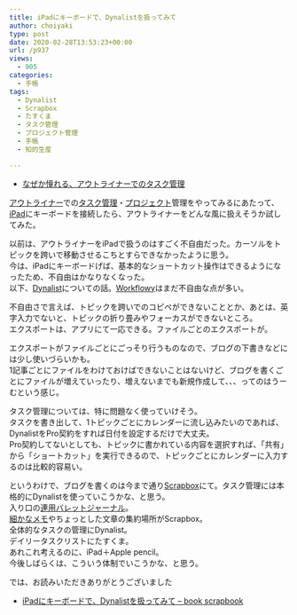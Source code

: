 ```yaml
---
title: iPadにキーボードで、Dynalistを扱ってみて
author: choiyaki
type: post
date: 2020-02-28T13:53:23+00:00
url: /p937
views:
  - 905
categories:
  - 手帳
tags:
  - Dynalist
  - Scrapbox
  - たすくま
  - タスク管理
  - プロジェクト管理
  - 手帳
  - 知的生産

---
```

  * [なぜか憧れる、アウトライナーでのタスク管理][1]

[アウトライナー][2]での[タスク管理][3]・[プロジェクト][4]管理をやってみるにあたって、[iPad][5]にキーボードを接続したら、アウトライナーをどんな風に扱えそうか試してみた。

以前は、アウトライナーをiPadで扱うのはすごく不自由だった。カーソルをトピックを跨いで移動させるこちとすらできなかったように思う。  
今は、iPadにキーボードげば、基本的なショートカット操作はできるようになったため、不自由はかなりなくなった。  
以下、[Dynalist][6]についての話。[Workflowy][7]はまだ不自由な点が多い。

不自由さで言えば、トピックを跨いでのコピペができないこととか、あとは、英字入力でないと、トピックの折り畳みやフォーカスができないところ。  
エクスポートは、アプリにて一応できる。ファイルごとのエクスポートが。

エクスポートがファイルごとにごっそり行うものなので、ブログの下書きなどには少し使いづらいかも。  
1記事ごとにファイルをわけておけばできないことはないけど、ブログを書くごとにファイルが増えていったり、増えないまでも新規作成して、、、ってのはうーむという感じ。

タスク管理については、特に問題なく使っていけそう。  
タスクを書き出して、1トピックごとにカレンダーに流し込みたいのであれば、DynalistをPro契約をすれば日付を設定するだけで大丈夫。  
Pro契約してないとしても、トピックに書かれている内容を選択すれば、「共有」から「ショートカット」を実行できるので、トピックごとにカレンダーに入力するのは比較的容易い。

というわけで、ブログを書くのは今まで通り[Scrapbox][8]にて。タスク管理には本格的にDynalistを使っていこうかな、と思う。  
入り口の[連用バレットジャーナル][9]。  
[細かなメモ][10]やちょっとした文章の集約場所がScrapbox。  
全体的なタスクの管理にDynalist。  
デイリータスクリストにたすくま。  
あれこれ考えるのに、iPad＋Apple pencil。  
今後しばらくは、こういう体制でいこうかな、と思う。

では、お読みいただきありがとうございました

  * [iPadにキーボードで、Dynalistを扱ってみて &#8211; book scrapbook][11]

 [1]: https://choiyaki.com/?p=935
 [2]: https://scrapbox.io/choiyaki-hondana/%E3%82%A2%E3%82%A6%E3%83%88%E3%83%A9%E3%82%A4%E3%83%8A%E3%83%BC
 [3]: https://scrapbox.io/choiyaki-hondana/%E3%82%BF%E3%82%B9%E3%82%AF%E7%AE%A1%E7%90%86
 [4]: https://scrapbox.io/choiyaki-hondana/%E3%83%97%E3%83%AD%E3%82%B8%E3%82%A7%E3%82%AF%E3%83%88
 [5]: https://scrapbox.io/choiyaki-hondana/iPad
 [6]: https://scrapbox.io/choiyaki-hondana/Dynalist
 [7]: https://scrapbox.io/choiyaki-hondana/Workflowy
 [8]: https://scrapbox.io/choiyaki-hondana/Scrapbox
 [9]: https://scrapbox.io/choiyaki-hondana/%E9%80%A3%E7%94%A8%E3%83%90%E3%83%AC%E3%83%83%E3%83%88%E3%82%B8%E3%83%A3%E3%83%BC%E3%83%8A%E3%83%AB
 [10]: https://scrapbox.io/choiyaki-hondana/%E7%B4%B0%E3%81%8B%E3%81%AA%E3%83%A1%E3%83%A2
 [11]: https://scrapbox.io/choiyaki-hondana/iPad%E3%81%AB%E3%82%AD%E3%83%BC%E3%83%9C%E3%83%BC%E3%83%89%E3%81%A7%E3%80%81Dynalist%E3%82%92%E6%89%B1%E3%81%A3%E3%81%A6%E3%81%BF%E3%81%A6